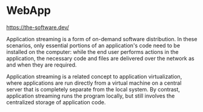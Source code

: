 # WebApp

https://the-software.dev/

Application streaming is a form of on-demand software distribution. In these scenarios, only essential portions of an application's code need to be installed on the computer: while the end user performs actions in the application, the necessary code and files are delivered over the network as and when they are required.

Application streaming is a related concept to application virtualization, where applications are run directly from a virtual machine on a central server that is completely separate from the local system. By contrast, application streaming runs the program locally, but still involves the centralized storage of application code.
